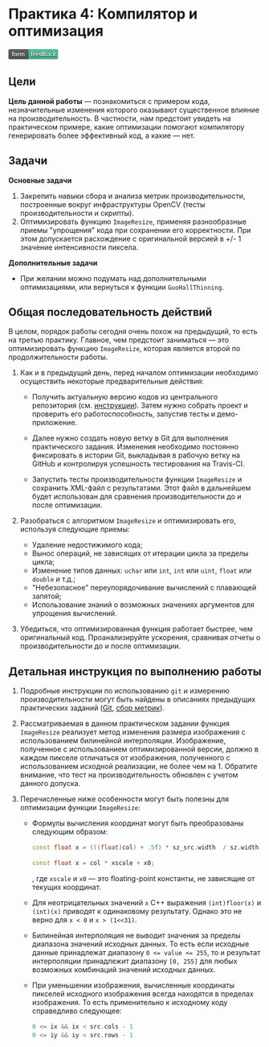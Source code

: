 # Практика 4: Компилятор и оптимизация

[![Feedback](feedback.png)][feedback_day4]

## Цели

__Цель данной работы__ — познакомиться с примером кода, незначительные изменения
которого оказывают существенное влияние на производительность. В частности, нам
предстоит увидеть на практическом примере, какие оптимизации помогают
компилятору генерировать более эффективный код, а какие — нет.

## Задачи

__Основные задачи__

  1. Закрепить навыки сбора и анализа метрик производительности, построенные
     вокруг инфраструктуры OpenCV (тесты производительности и скрипты).
  1. Оптимизировать функцию `ImageResize`, применяя разнообразные приемы
     "упрощения" кода при сохранении его корректности. При этом допускается
     расхождение с оригинальной версией в +/- 1 значение интенсивности пиксела.

__Дополнительные задачи__

  - При желании можно подумать над дополнительными оптимизациями, или вернуться
    к функции `GuoHallThinning`.

## Общая последовательность действий

В целом, порядок работы сегодня очень похож на предыдущий, то есть на третью
практику. Главное, чем предстоит заниматься — это оптимизировать функцию
`ImageResize`, которая является второй по продолжительности работы.

  1. Как и в предыдущий день, перед началом оптимизации необходимо осуществить
     некоторые предварительные действия:

     - Получить актуальную версию кодов из центрального репозитория (см.
       [инструкции][git-update]). Затем нужно собрать проект и проверить его
       работоспособность, запустив тесты и демо-приложение.

     - Далее нужно создать новую ветку в Git для выполнения практического
       задания. Изменения необходимо постоянно фиксировать в истории Git,
       выкладывая в рабочую ветку на GitHub и контролируя успешность
       тестирования на Travis-CI.

     - Запустить тесты производительности функции `ImageResize` и сохранить
       XML-файл с результатами. Этот файл в дальнейшем будет использован для
       сравнения производительности до и после оптимизации.

  1. Разобраться с алгоритмом `ImageResize` и оптимизировать его, используя
     следующие приемы:
     - Удаление недостижимого кода;
     - Вынос операций, не зависящих от итерации цикла за пределы цикла;
     - Изменение типов данных: `uchar` или `int`, `int` или `uint`, `float` или
       `double`  и т.д.;
     - "Небезопасное" переупорядочивание вычислений с плавающей запятой;
     - Использование знаний о возможных значениях аргументов для упрощения
       вычислений.

  1. Убедиться, что оптимизированная функция работает быстрее, чем оригинальный
     код. Проанализируйте ускорения, сравнивая отчеты о производительности до и
     после оптимизации.

## Детальная инструкция по выполнению работы

  1. Подробные инструкции по использованию `git` и измерению производительности
     могут быть найдены в описаниях предыдущих практических заданий
     ([Git][git-update], [сбор метрик][collect-metrics]).

  1. Рассматриваемая в данном практическом задании функция `ImageResize`
     реализует метод изменения размера изображения с использованием билинейной
     интерполяции. Изображение, полученное с использованием оптимизированной
     версии, должно в каждом пикселе отличаться от изображения, полученного с
     использованием исходной реализации, не более чем на 1. Обратите внимание,
     что тест на производительность обновлен с учетом данного допуска.

  1. Перечисленные ниже особенности могут быть полезны для оптимизации
     функции `ImageResize`:
     - Формулы вычисления координат могут быть преобразованы следующим образом:

       ```cpp
       const float x = (((float)col) + .5f) * sz_src.width  / sz.width  - .5f;
       ```

       ```cpp
       const float x = col * xscale + x0;
       ```

       , где `xscale` и `x0` — это floating-point константы, не зависящие от
       текущих координат.

     - Для неотрицательных значений `x` С++ выражения `(int)floor(x)` и
       `(int)(x)` приводят к одинаковому результату. Однако это не верно для `x
       < 0` и `x > (1<<31)`.

     - Билинейная интерполяция не выводит значения за пределы диапазона значений
       исходных данных. То есть если исходные данные принадлежат диапазону `0 <=
       value <= 255`, то и результат интерполяции принадлежит диапазону `[0,
       255]` для любых возможных комбинаций значений исходных данных.

     - При уменьшении изображения, вычисленные координаты пикселей исходного
       изображения всегда находятся в пределах изображения. То есть
       применительно к исходному коду справедливо следующее:

       ```cpp
       0 <= ix && ix < src.cols - 1
       0 <= iy && iy < src.rows - 1
       ```

<!-- LINKS -->

[upstream]:        https://github.com/itseez-academy/itseez-ws-2016-practice
[git-update]:      https://github.com/itseez-academy/itseez-ws-2016-practice/blob/master/docs/practice2-profiling-and-benchmarking.md#Получение-актуальной-версии-исходных-файлов
[collect-metrics]: https://github.com/itseez-academy/itseez-ws-2016-practice/blob/master/docs/practice3-memory.md#Сбор-первоначальных-метрик-производительности
[feedback_day4]: https://docs.google.com/forms/d/1s2CBJudCw_u-ws-Rzc0drC9sAi6Ham3-9fOWuTtMjBQ/viewform